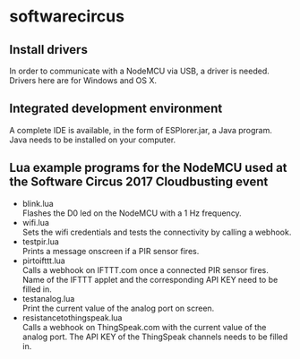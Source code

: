# softwarecircus
## Install drivers
In order to communicate with a NodeMCU via USB, a driver is needed. Drivers here are for Windows and OS X. 

## Integrated development environment
A complete IDE is available, in the form of ESPlorer.jar, a Java program. Java needs to be installed on your computer.

## Lua example programs for the NodeMCU used at the Software Circus 2017 Cloudbusting event
* blink.lua  
Flashes the D0 led on the NodeMCU with a 1 Hz frequency.
* wifi.lua  
Sets the wifi credentials and tests the connectivity by calling a webhook.
* testpir.lua  
Prints a message onscreen if a PIR sensor fires.
* pirtoifttt.lua  
Calls a webhook on IFTTT.com once a connected PIR sensor fires. Name of the IFTTT applet and the corresponding API KEY need to be filled in.
* testanalog.lua  
Print the current value of the analog port on screen.  
* resistancetothingspeak.lua  
Calls a webhook on ThingSpeak.com with the current value of the analog port. The API KEY of the ThingSpeak channels needs to be filled in.
